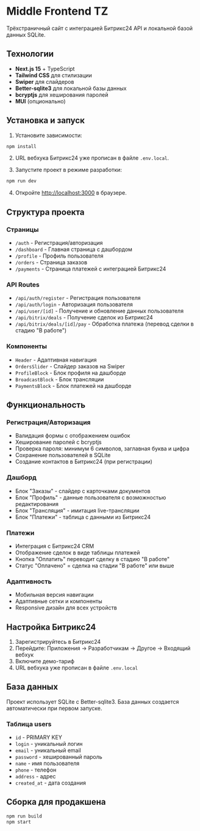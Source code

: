 # Middle Frontend TZ

Трёхстраничный сайт с интеграцией Битрикс24 API и локальной базой данных SQLite.

## Технологии

- **Next.js 15** + TypeScript
- **Tailwind CSS** для стилизации
- **Swiper** для слайдеров
- **Better-sqlite3** для локальной базы данных
- **bcryptjs** для хеширования паролей
- **MUI** (опционально)

## Установка и запуск

1. Установите зависимости:
```bash
npm install
```

2. URL вебхука Битрикс24 уже прописан в файле `.env.local`.

3. Запустите проект в режиме разработки:
```bash
npm run dev
```

4. Откройте [http://localhost:3000](http://localhost:3000) в браузере.

## Структура проекта

### Страницы
- `/auth` - Регистрация/авторизация
- `/dashboard` - Главная страница с дашбордом
- `/profile` - Профиль пользователя
- `/orders` - Страница заказов
- `/payments` - Страница платежей с интеграцией Битрикс24

### API Routes
- `/api/auth/register` - Регистрация пользователя
- `/api/auth/login` - Авторизация пользователя
- `/api/user/[id]` - Получение и обновление данных пользователя
- `/api/bitrix/deals` - Получение сделок из Битрикс24
- `/api/bitrix/deals/[id]/pay` - Обработка платежа (перевод сделки в стадию "В работе")

### Компоненты
- `Header` - Адаптивная навигация
- `OrdersSlider` - Слайдер заказов на Swiper
- `ProfileBlock` - Блок профиля на дашборде
- `BroadcastBlock` - Блок трансляции
- `PaymentsBlock` - Блок платежей на дашборде

## Функциональность

### Регистрация/Авторизация
- Валидация формы с отображением ошибок
- Хеширование паролей с bcryptjs
- Проверка пароля: минимум 6 символов, заглавная буква и цифра
- Сохранение пользователей в SQLite
- Создание контактов в Битрикс24 (при регистрации)

### Дашборд
- Блок "Заказы" - слайдер с карточками документов
- Блок "Профиль" - данные пользователя с возможностью редактирования
- Блок "Трансляция" - имитация live-трансляции
- Блок "Платежи" - таблица с данными из Битрикс24

### Платежи
- Интеграция с Битрикс24 CRM
- Отображение сделок в виде таблицы платежей
- Кнопка "Оплатить" переводит сделку в стадию "В работе"
- Статус "Оплачено" = сделка на стадии "В работе" или выше

### Адаптивность
- Мобильная версия навигации
- Адаптивные сетки и компоненты
- Responsive дизайн для всех устройств

## Настройка Битрикс24

1. Зарегистрируйтесь в Битрикс24
2. Перейдите: Приложения → Разработчикам → Другое → Входящий вебхук
3. Включите демо-тариф
4. URL вебхука уже прописан в файле `.env.local`

## База данных

Проект использует SQLite с Better-sqlite3. База данных создается автоматически при первом запуске.

### Таблица users
- `id` - PRIMARY KEY
- `login` - уникальный логин
- `email` - уникальный email
- `password` - хешированный пароль
- `name` - имя пользователя
- `phone` - телефон
- `address` - адрес
- `created_at` - дата создания

## Сборка для продакшена

```bash
npm run build
npm start
```
